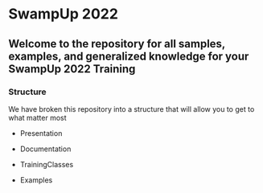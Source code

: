 # SwampUp 2022

## Welcome to the repository for all samples, examples, and generalized knowledge for your SwampUp 2022 Training 

### Structure

We have broken this repository into a structure that will allow you to get to what matter most

- Presentation

- Documentation

- TrainingClasses

- Examples

###
